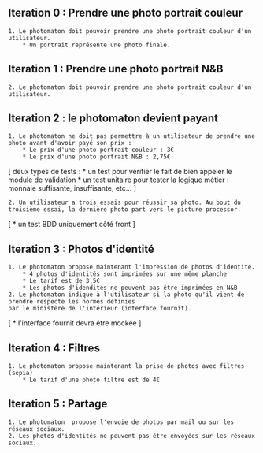 ## Iteration 0 : Prendre une photo portrait couleur 
	1. Le photomaton doit pouvoir prendre une photo portrait couleur d'un utilisateur.
		* Un portrait représente une photo finale.
		
## Iteration 1 : Prendre une photo portrait N&B 		
	2. Le photomaton doit pouvoir prendre une photo portrait couleur d'un utilisateur.

## Iteration 2 : le photomaton devient payant
	1. Le photomaton ne doit pas permettre à un utilisateur de prendre une photo avant d'avoir payé son prix : 
		* Le prix d'une photo portrait couleur : 3€
		* Le prix d'une photo portrait N&B : 2,75€
[ deux types de tests : 
	* un test pour vérifier le fait de bien appeler le module de validation
	* un test unitaire pour tester la logique métier : monnaie suffisante, insuffisante, etc...  ]
			
	2. Un utilisateur a trois essais pour réussir sa photo. Au bout du troisième essai, la dernière photo part vers le picture processor.
	
[ * un test BDD uniquement côté front ]

## Iteration 3 : Photos d'identité
	1. Le photomaton propose maintenant l'impression de photos d'identité. 
		* 4 photos d'identités sont imprimées sur une même planche
		* Le tarif est de 3,5€
		* Les photos d'idendités ne peuvent pas être imprimées en N&B
	2. Le photomaton indique à l'utilisateur si la photo qu'il vient de prendre respecte les normes définies
	par le ministère de l'intérieur (interface fournit).

[ * l'interface fournit devra être mockée ]

## Iteration 4 : Filtres
	1. Le photomaton propose maintenant la prise de photos avec filtres (sepia)
		* Le tarif d'une photo filtre est de 4€

## Iteration 5 : Partage
	1. Le photomaton  propose l'envoie de photos par mail ou sur les réseaux sociaux.
	2. Les photos d'identités ne peuvent pas être envoyées sur les réseaux sociaux. 

